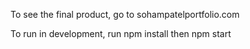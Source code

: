 To see the final product, go to sohampatelportfolio.com

To run in development, run npm install then npm start
